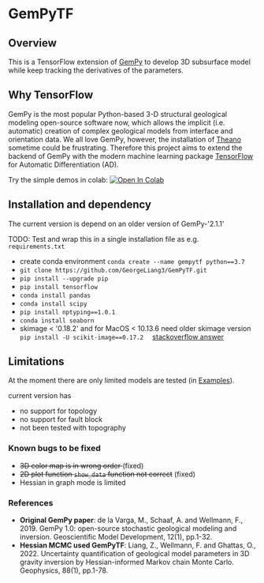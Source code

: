 # GemPyTF
## Overview
This is a TensorFlow extension of [GemPy](https://github.com/cgre-aachen/gempy) to develop 3D subsurface model while keep tracking the derivatives of the parameters.
## Why TensorFlow
GemPy is the most popular Python-based 3-D structural geological modeling open-source software now, which allows the implicit (i.e. automatic) creation of complex geological models from interface and orientation data. We all love GemPy, however, the installation of [Theano](https://en.wikipedia.org/wiki/Theano_(software)) sometime could be frustrating. Therefore this project aims to extend the backend of GemPy with the modern machine learning package [TensorFlow](https://www.tensorflow.org/) for Automatic Differentiation (AD).

Try the simple demos in colab: [![Open In Colab](https://colab.research.google.com/assets/colab-badge.svg)](https://colab.research.google.com/github/GeorgeLiang3/GemPyTF/blob/main/GemPyTF_demo.ipynb)

## Installation and dependency
The current version is depend on an older version of GemPy-'2.1.1'

TODO: Test and wrap this in a single installation file as e.g. `requirements.txt`
- create conda environment `conda create --name gempytf python==3.7`
- `git clone https://github.com/GeorgeLiang3/GemPyTF.git`
- `pip install --upgrade pip`
- `pip install tensorflow`
- `conda install pandas`
- `conda install scipy`
- `pip install nptyping==1.0.1`
- `conda install seaborn`
- skimage < '0.18.2' and for MacOS < 10.13.6 need older skimage version `pip install -U scikit-image==0.17.2  ` [stackoverflow answer](https://stackoverflow.com/questions/65431999/it-seems-that-scikit-learn-has-not-been-built-correctly)

## Limitations
At the moment there are only limited models are tested (in [Examples](/Examples/)). 

current version has 
- no support for topology
- no support for fault block
- not been tested with topography

### Known bugs to be fixed
- <s>3D color map is in wrong order </s> (fixed)
- <s>2D plot function `show_data` function not correct</s> (fixed)
- Hessian in graph mode is limited
### References
- **Original GemPy paper**: de la Varga, M., Schaaf, A. and Wellmann, F., 2019. GemPy 1.0: open-source stochastic geological modeling and inversion. Geoscientific Model Development, 12(1), pp.1-32.
- **Hessian MCMC used GemPyTF**: Liang, Z., Wellmann, F. and Ghattas, O., 2022. Uncertainty quantification of geological model parameters in 3D gravity inversion by Hessian-informed Markov chain Monte Carlo. Geophysics, 88(1), pp.1-78.